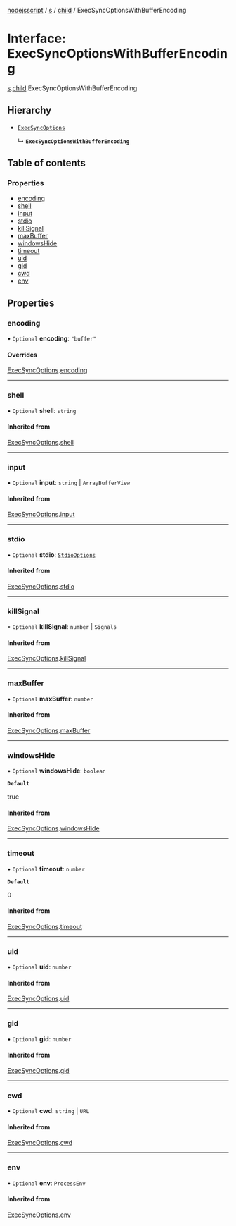 [nodejsscript](../README.md) / [s](../modules/s.md) / [child](../modules/s.child.md) / ExecSyncOptionsWithBufferEncoding

# Interface: ExecSyncOptionsWithBufferEncoding

[s](../modules/s.md).[child](../modules/s.child.md).ExecSyncOptionsWithBufferEncoding

## Hierarchy

- [`ExecSyncOptions`](s.child.ExecSyncOptions.md)

  ↳ **`ExecSyncOptionsWithBufferEncoding`**

## Table of contents

### Properties

- [encoding](s.child.ExecSyncOptionsWithBufferEncoding.md#encoding)
- [shell](s.child.ExecSyncOptionsWithBufferEncoding.md#shell)
- [input](s.child.ExecSyncOptionsWithBufferEncoding.md#input)
- [stdio](s.child.ExecSyncOptionsWithBufferEncoding.md#stdio)
- [killSignal](s.child.ExecSyncOptionsWithBufferEncoding.md#killsignal)
- [maxBuffer](s.child.ExecSyncOptionsWithBufferEncoding.md#maxbuffer)
- [windowsHide](s.child.ExecSyncOptionsWithBufferEncoding.md#windowshide)
- [timeout](s.child.ExecSyncOptionsWithBufferEncoding.md#timeout)
- [uid](s.child.ExecSyncOptionsWithBufferEncoding.md#uid)
- [gid](s.child.ExecSyncOptionsWithBufferEncoding.md#gid)
- [cwd](s.child.ExecSyncOptionsWithBufferEncoding.md#cwd)
- [env](s.child.ExecSyncOptionsWithBufferEncoding.md#env)

## Properties

### encoding

• `Optional` **encoding**: ``"buffer"``

#### Overrides

[ExecSyncOptions](s.child.ExecSyncOptions.md).[encoding](s.child.ExecSyncOptions.md#encoding)

___

### shell

• `Optional` **shell**: `string`

#### Inherited from

[ExecSyncOptions](s.child.ExecSyncOptions.md).[shell](s.child.ExecSyncOptions.md#shell)

___

### input

• `Optional` **input**: `string` \| `ArrayBufferView`

#### Inherited from

[ExecSyncOptions](s.child.ExecSyncOptions.md).[input](s.child.ExecSyncOptions.md#input)

___

### stdio

• `Optional` **stdio**: [`StdioOptions`](../modules/s.child.md#stdiooptions)

#### Inherited from

[ExecSyncOptions](s.child.ExecSyncOptions.md).[stdio](s.child.ExecSyncOptions.md#stdio)

___

### killSignal

• `Optional` **killSignal**: `number` \| `Signals`

#### Inherited from

[ExecSyncOptions](s.child.ExecSyncOptions.md).[killSignal](s.child.ExecSyncOptions.md#killsignal)

___

### maxBuffer

• `Optional` **maxBuffer**: `number`

#### Inherited from

[ExecSyncOptions](s.child.ExecSyncOptions.md).[maxBuffer](s.child.ExecSyncOptions.md#maxbuffer)

___

### windowsHide

• `Optional` **windowsHide**: `boolean`

**`Default`**

true

#### Inherited from

[ExecSyncOptions](s.child.ExecSyncOptions.md).[windowsHide](s.child.ExecSyncOptions.md#windowshide)

___

### timeout

• `Optional` **timeout**: `number`

**`Default`**

0

#### Inherited from

[ExecSyncOptions](s.child.ExecSyncOptions.md).[timeout](s.child.ExecSyncOptions.md#timeout)

___

### uid

• `Optional` **uid**: `number`

#### Inherited from

[ExecSyncOptions](s.child.ExecSyncOptions.md).[uid](s.child.ExecSyncOptions.md#uid)

___

### gid

• `Optional` **gid**: `number`

#### Inherited from

[ExecSyncOptions](s.child.ExecSyncOptions.md).[gid](s.child.ExecSyncOptions.md#gid)

___

### cwd

• `Optional` **cwd**: `string` \| `URL`

#### Inherited from

[ExecSyncOptions](s.child.ExecSyncOptions.md).[cwd](s.child.ExecSyncOptions.md#cwd)

___

### env

• `Optional` **env**: `ProcessEnv`

#### Inherited from

[ExecSyncOptions](s.child.ExecSyncOptions.md).[env](s.child.ExecSyncOptions.md#env)
